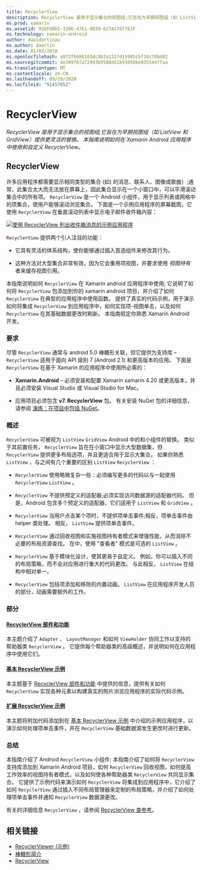 ```yaml
---
title: RecyclerView
description: RecyclerView 是用于显示集合的视图组;它旨在为早期视图组（如 ListView 和 GridView）提供更灵活的替换。  本指南说明如何在 Xamarin Android 应用程序中使用和自定义 RecyclerView。
ms.prod: xamarin
ms.assetid: 91EF0BD2-3306-47E1-9B39-627A1787762F
ms.technology: xamarin-android
author: davidortinau
ms.author: daortin
ms.date: 01/03/2018
ms.openlocfilehash: a972f6686103dc9b3a1317d15985cbf3dc78bd82
ms.sourcegitcommit: 4e399f6fa72993b9580d41b93050be935544ffaa
ms.translationtype: MT
ms.contentlocale: zh-CN
ms.lasthandoff: 09/29/2020
ms.locfileid: "91457052"
---
```

# <a name="recyclerview"></a>RecyclerView

_RecyclerView 是用于显示集合的视图组;它旨在为早期视图组（如 ListView 和 GridView）提供更灵活的替换。 本指南说明如何在 Xamarin Android 应用程序中使用和自定义 RecyclerView。_

## <a name="recyclerview"></a>RecyclerView

许多应用程序都需要显示相同类型的集合 (如) 的消息、联系人、图像或歌曲）;通常，此集合太大而无法放在屏幕上，因此集合显示在一个小窗口中，可以平滑滚动集合中的所有项。
`RecyclerView` 是一个 Android 小组件，用于显示列表或网格中的项集合，使用户能够滚动浏览集合。 下面是一个示例应用程序的屏幕截图，它使用 `RecyclerView` 在垂直滚动列表中显示电子邮件收件箱内容：

[![使用 RecyclerView 列出收件箱消息的示例应用程序](images/01-recyclerview-example-sml.png)](images/01-recyclerview-example.png#lightbox)

`RecyclerView` 提供两个引人注目的功能：

- 它具有灵活的体系结构，使你能够通过插入首选组件来修改其行为。

- 这种方法对大型集合非常有效，因为它会重用项视图，并要求使用 *视图持有* 者来缓存视图引用。

本指南说明如何 `RecyclerView` 在 Xamarin android 应用程序中使用; 它说明了如何将 `RecyclerView` 包添加到你的 xamarin android 项目，并介绍了如何 `RecyclerView` 在典型的应用程序中使用函数。 提供了真实的代码示例，用于演示如何将集成 `RecyclerView` 到应用程序中，如何实现项-视图单击，以及如何 `RecyclerView` 在其基础数据更改时刷新。 本指南假定你熟悉 Xamarin Android 开发。

### <a name="requirements"></a>要求

尽管 `RecyclerView` 通常与 android 5.0 棒糖形关联，但它提供为支持库 &ndash; `RecyclerView` 适用于面向 API 级别 7 (Android 2.1) 和更高版本的应用。 下面是 `RecyclerView` 在基于 Xamarin 的应用程序中使用所必需的：

- **Xamarin.Android** &ndash; 必须安装和配置 Xamarin xamarin 4.20 或更高版本，并且必须安装 Visual Studio 或 Visual Studio for Mac。

- 应用项目必须包含 **v7. RecyclerView** 包。 有关安装 NuGet 包的详细信息，请参阅 [演练：在项目中包括 NuGet](/visualstudio/mac/nuget-walkthrough)。

### <a name="overview"></a>概述

`RecyclerView` 可被视为 `ListView` `GridView` Android 中的和小组件的替换。 类似于其前置任务， `RecyclerView` 旨在在小窗口中显示大型数据集，但 `RecyclerView` 提供更多布局选项，并且更适合用于显示大集合。 如果你熟悉 `ListView` ，与之间有几个重要的区别 `ListView` `RecyclerView` ：

- `RecyclerView` 使用略微复杂一些：必须编写更多的代码以与一起使用 `RecyclerView` `ListView` 。

- `RecyclerView` 不提供预定义的适配器;必须实现访问数据源的适配器代码。 但是，Android 包含多个预定义的适配器，它们适用于 `ListView` 和 `GridView` 。

- `RecyclerView` 当用户点击某个项时，不提供项单击事件;相反，项单击事件由 helper 类处理。 相反， `ListView` 提供项单击事件。

- `RecyclerView` 通过回收视图和实施视图持有者模式来增强性能，从而消除不必要的布局资源查找。 在中，使用 "查看者" 模式是可选的 `ListView` 。

- `RecyclerView` 基于模块化设计，使其更易于自定义。 例如，你可以插入不同的布局策略，而不会对应用进行重大的代码更改。
    与此相反， `ListView` 在结构中相对单一。

- `RecyclerView` 包括项添加和移除的内置动画。 `ListView` 在应用程序开发人员的部分，动画需要额外的工作。

### <a name="sections"></a>部分

#### <a name="recyclerview-parts-and-functionality"></a>[RecyclerView 部件和功能](~/android/user-interface/layouts/recycler-view/parts-and-functionality.md)

本主题介绍了 `Adapter` 、 `LayoutManager` 和如何 `ViewHolder` 协同工作以支持的帮助器类 `RecyclerView` 。
它提供每个帮助器类的高级概述，并说明如何在应用程序中使用它们。

#### <a name="a-basic-recyclerview-example"></a>[基本 RecyclerView 示例](~/android/user-interface/layouts/recycler-view/recyclerview-example.md)

本主题基于 [RecyclerView 部件和功能](~/android/user-interface/layouts/recycler-view/parts-and-functionality.md) 中提供的信息，提供有关如何 `RecyclerView` 实现各种元素以构建真实的照片浏览应用程序的实际代码示例。

#### <a name="extending-the-recyclerview-example"></a>[扩展 RecyclerView 示例](~/android/user-interface/layouts/recycler-view/extending-the-example.md)

本主题将附加代码添加到在 [基本 RecyclerView 示例](~/android/user-interface/layouts/recycler-view/recyclerview-example.md) 中介绍的示例应用程序，以演示如何处理项单击事件，并在 `RecyclerView` 基础数据源发生更改时进行更新。

### <a name="summary"></a>总结

本指南介绍了 Android `RecyclerView` 小组件; 本指南介绍了如何将 `RecyclerView` 支持库添加到 Xamarin Android 项目，如何 `RecyclerView` 回收视图，如何提高工作效率的视图持有者模式，以及如何使各种帮助器类 `RecyclerView` 共同显示集合。 它提供了示例代码来演示如何 `RecyclerView` 将集成到应用程序中，它介绍了如何 `RecyclerView` 通过插入不同布局管理器来定制的布局策略，并介绍了如何处理项单击事件并通知 `RecyclerView` 数据源更改。

有关的详细信息 `RecyclerView` ，请参阅 [RecyclerView 类参考](https://developer.android.com/reference/android/support/v7/widget/RecyclerView.html)。

## <a name="related-links"></a>相关链接

- [RecyclerViewer (示例) ](/samples/xamarin/monodroid-samples/android50-recyclerviewer)
- [棒糖形简介](~/android/platform/lollipop.md)
- [RecyclerView](https://developer.android.com/reference/android/support/v7/widget/RecyclerView.html)